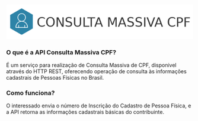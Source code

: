 ![alt text](./images/consulta-cpf.png)

### O que é a API Consulta Massiva CPF?

É um serviço para realização de Consulta Massiva de CPF, disponivel através do HTTP REST, oferecendo operação de consulta às informações cadastrais de Pessoas Físicas no Brasil.

### Como funciona?

O interessado envia o número de Inscrição do Cadastro de Pessoa Física, e a API retorna as informações cadastrais básicas do contribuinte.
